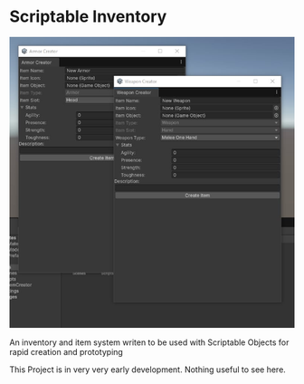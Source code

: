 # Scriptable Inventory
 
![Example menus](./Resources/Menus.jpg)
 
 An inventory and item system writen to be used with Scriptable Objects for rapid creation and prototyping

 This Project is in very very early development. Nothing useful to see here.
